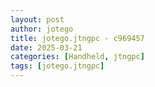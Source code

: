 ```yaml
---
layout: post
author: jotego
title: jotego.jtngpc - c969457
date: 2025-03-21
categories: [Handheld, jtngpc]
tags: [jotego.jtngpc]
---
```


